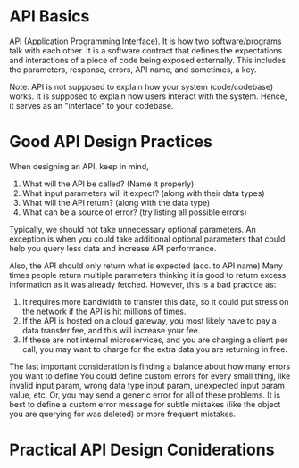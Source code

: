 # API Basics

API (Application Programming Interface).
It is how two software/programs talk with each other. 
It is a software contract that defines the expectations and interactions of a piece of code being exposed externally. 
This includes the parameters, response, errors, API name, and sometimes, a key.

Note: API is not supposed to explain how your system (code/codebase) works.
It is supposed to explain how users interact with the system.
Hence, it serves as an "interface" to your codebase.

# Good API Design Practices
When designing an API, keep in mind,
1. What will the API be called? (Name it properly)
2. What input parameters will it expect? (along with their data types)
3. What will the API return? (along with the data type)
4. What can be a source of error? (try listing all possible errors)

Typically, we should not take unnecessary optional parameters.
An exception is when you could take additional optional parameters that could help you query less data and increase API performance.

Also, the API should only return what is expected (acc. to API name)
Many times people return multiple parameters thinking it is good to return excess information as it was already fetched.
However, this is a bad practice as:

1. It requires more bandwidth to transfer this data, so it could put stress on the network if the API is hit millions of times.
2. If the API is hosted on a cloud gateway, you most likely have to pay a data transfer fee, and this will increase your fee.
3. If these are not internal microservices, and you are charging a client per call, you may want to charge for the extra data you are returning in free.

The last important consideration is finding a balance about how many errors you want to define
You could define custom errors for every small thing, like invalid input param, wrong data type input param, unexpected input param value, etc.
Or, you may send a generic error for all of these problems.
It is best to define a custom error message for subtle mistakes (like the object you are querying for was deleted) or more frequent mistakes.

# Practical API Design Coniderations
